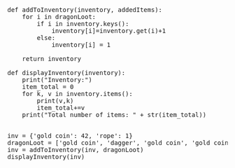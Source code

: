 <pre>

def addToInventory(inventory, addedItems):
    for i in dragonLoot:
        if i in inventory.keys():
            inventory[i]=inventory.get(i)+1
        else:
            inventory[i] = 1

    return inventory

def displayInventory(inventory):
    print("Inventory:")
    item_total = 0
    for k, v in inventory.items():
        print(v,k)
        item_total+=v
    print("Total number of items: " + str(item_total))


inv = {'gold coin': 42, 'rope': 1}
dragonLoot = ['gold coin', 'dagger', 'gold coin', 'gold coin', 'ruby']
inv = addToInventory(inv, dragonLoot)
displayInventory(inv)

</pre>